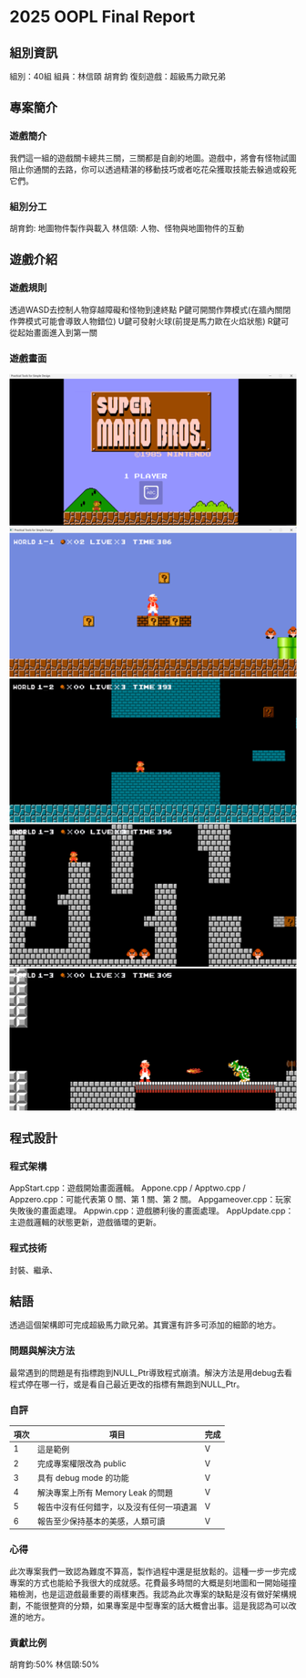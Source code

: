 # 2025 OOPL Final Report

## 組別資訊

組別：40組
組員：林信頤 胡育鈞
復刻遊戲：超級馬力歐兄弟

## 專案簡介
### 遊戲簡介
我們這一組的遊戲關卡總共三關，三關都是自創的地圖。遊戲中，將會有怪物試圖阻止你通關的去路，你可以透過精湛的移動技巧或者吃花朵獲取技能去躲過或殺死它們。
### 組別分工
胡育鈞: 地圖物件製作與載入
林信頤: 人物、怪物與地圖物件的互動
## 遊戲介紹
### 遊戲規則
透過WASD去控制人物穿越障礙和怪物到達終點
P鍵可開關作弊模式(在牆內關閉作弊模式可能會導致人物錯位)
U鍵可發射火球(前提是馬力歐在火焰狀態)
R鍵可從起始畫面進入到第一關
### 遊戲畫面
![image](https://github.com/XinCancam/mario_games/blob/main/picture/image-1.png)
![image](https://github.com/XinCancam/mario_games/blob/main/picture/image-2.png)
![image](https://github.com/XinCancam/mario_games/blob/main/picture/image-3.png)
![image](https://github.com/XinCancam/mario_games/blob/main/picture/image-4.png)
![image](https://github.com/XinCancam/mario_games/blob/main/picture/image-5.png)
## 程式設計
### 程式架構
AppStart.cpp：遊戲開始畫面邏輯。
Appone.cpp / Apptwo.cpp / Appzero.cpp：可能代表第 0 關、第 1 關、第 2 關。
Appgameover.cpp：玩家失敗後的畫面處理。
Appwin.cpp：遊戲勝利後的畫面處理。
AppUpdate.cpp：主遊戲邏輯的狀態更新，遊戲循環的更新。
### 程式技術
封裝、繼承、
## 結語
透過這個架構即可完成超級馬力歐兄弟。其實還有許多可添加的細節的地方。
### 問題與解決方法
最常遇到的問題是有指標跑到NULL_Ptr導致程式崩潰。解決方法是用debug去看程式停在哪一行，或是看自己最近更改的指標有無跑到NULL_Ptr。
### 自評
| 項次 | 項目                   | 完成 |
|------|------------------------|-------|
| 1    | 這是範例 |  V  |
| 2    | 完成專案權限改為 public |  V  |
| 3    | 具有 debug mode 的功能  |  V  |
| 4    | 解決專案上所有 Memory Leak 的問題  |  V  |
| 5    | 報告中沒有任何錯字，以及沒有任何一項遺漏  |  V  |
| 6    | 報告至少保持基本的美感，人類可讀  |  V  |

### 心得
此次專案我們一致認為難度不算高，製作過程中還是挺放鬆的。這種一步一步完成專案的方式也能給予我很大的成就感。花費最多時間的大概是刻地圖和一開始碰撞箱檢測，也是這遊戲最重要的兩樣東西。我認為此次專案的缺點是沒有做好架構規劃，不能很整齊的分類，如果專案是中型專案的話大概會出事。這是我認為可以改進的地方。
### 貢獻比例
胡育鈞:50%
林信頤:50%